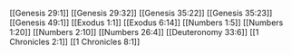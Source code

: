 [[Genesis 29:1]]
[[Genesis 29:32]]
[[Genesis 35:22]]
[[Genesis 35:23]]
[[Genesis 49:1]]
[[Exodus 1:1]]
[[Exodus 6:14]]
[[Numbers 1:5]]
[[Numbers 1:20]]
[[Numbers 2:10]]
[[Numbers 26:4]]
[[Deuteronomy 33:6]]
[[1 Chronicles 2:1]]
[[1 Chronicles 8:1]]
